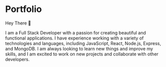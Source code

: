 # Portfolio

Hey There 👋

I am a Full Stack Developer with a passion for creating beautiful and functional applications. I have experience working with a variety of technologies and languages, including JavaScript, React, Node.js, Express, and MongoDB. I am always looking to learn new things and improve my skills, and I am excited to work on new projects and collaborate with other developers.

